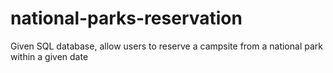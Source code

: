 # national-parks-reservation
Given SQL database, allow users to reserve a campsite from a national park within a given date
